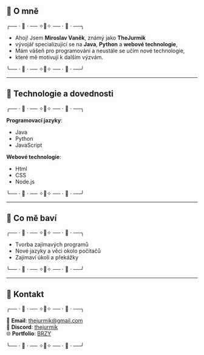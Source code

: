 ## 📙 O mně
╭── ⋅ 🍞 ⋅ ── ✧🥐✧ ── ⋅ 🍯 ⋅ ──╮ 

  - Ahoj! Jsem **Miroslav Vaněk**, známý jako **TheJurmik**
  - vývojář specializující se na **Java**, **Python** a **webové technologie**, 
  - Mám vášeň pro programování a neustále se učím nové technologie, 
  - které mě motivují k dalším výzvám.
  
╰── ⋅ 🍞 ⋅ ── ✧🥐✧ ── ⋅ 🍯 ⋅ ──╯

---

## 🎃 Technologie a dovednosti
╭── ⋅ 🍞 ⋅ ── ✧🥐✧ ── ⋅ 🍯 ⋅ ──╮  

**Programovací jazyky**:  
- Java  
- Python
- JavaScript  

**Webové technologie**:  
- Html
- CSS
- Node.js

╰── ⋅ 🍞 ⋅ ── ✧🥐✧ ── ⋅ 🍯 ⋅ ──╯

---
## 🎃 Co mě baví
╭── ⋅ 🍞 ⋅ ── ✧🥐✧ ── ⋅ 🍯 ⋅ ──╮  

- Tvorba zajímavých programů  
- Nové jazyky a věci okolo počítačů  
- Zajímaví úkoli a překážky
  
╰── ⋅ 🍞 ⋅ ── ✧🥐✧ ── ⋅ 🍯 ⋅ ──╯

---

## 🍊 Kontakt
╭── ⋅ 🍞 ⋅ ── ✧🥐✧ ── ⋅ 🍯 ⋅ ──╮  

📧 **Email**: thejurmik@gmail.com  
💼 **Discord**: [thejurmik](https://discord.com/users/1267455260452978782)  
🌐 **Portfolio**: [BRZY](#)  

╰── ⋅ 🍞 ⋅ ── ✧🥐✧ ── ⋅ 🍯 ⋅ ──╯
